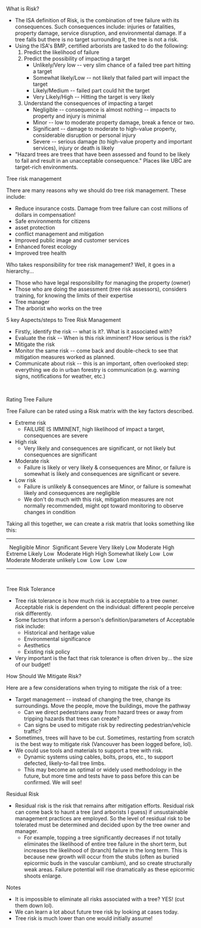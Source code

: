 What is Risk?

-   The ISA definition of Risk, is the combination of tree failure with
    its consequences. Such consequences include: injuries or fatalities,
    property damage, service disruption, and environmental damage. If a
    tree falls but there is no target surrounding it, the tree is not a
    risk.
-   Using the ISA's BMP, certified arborists are tasked to do the
    following:
    1.  Predict the likelihood of failure
    2.  Predict the possibility of impacting a target
        -   Unlikely/Very low -- very slim chance of a failed tree part
            hitting a target
        -   Somewhat likely/Low -- not likely that failed part will
            impact the target
        -   Likely/Medium -- failed part could hit the target
        -   Very Likely/High -- Hitting the target is very likely
    3.  Understand the consequences of impacting a target
        -   Negligible -- consequence is almost nothing -- impacts to
            property and injury is minimal
        -   Minor -- low to moderate property damage, break a fence or
            two.
        -   Significant -- damage to moderate to high-value property,
            considerable disruption or personal injury
        -   Severe -- serious damage (to high-value property and
            important services), injury or death is likely
-   "Hazard trees are trees that have been assessed and found to be
    likely to fail and result in an unacceptable consequence." Places
    like UBC are target-rich environments.

Tree risk management

There are many reasons why we should do tree risk management. These
include:

-   Reduce insurance costs. Damage from tree failure can cost millions
    of dollars in compensation!
-   Safe environments for citizens
-   asset protection
-   conflict management and mitigation
-   Improved public image and customer services
-   Enhanced forest ecology
-   Improved tree health

Who takes responsibility for tree risk management? Well, it goes in a
hierarchy...

-   Those who have legal responsibility for managing the property
    (owner)
-   Those who are doing the assessment (tree risk assessors), considers
    training, for knowing the limits of their expertise
-   Tree manager
-   The arborist who works on the tree

5 key Aspects/steps to Tree Risk Management

-   Firstly, identify the risk -- what is it?. What is it associated
    with?
-   Evaluate the risk -- When is this risk imminent? How serious is the
    risk?
-   Mitigate the risk
-   Monitor the same risk -- come back and double-check to see that
    mitigation measures worked as planned.
-   Communicate about risk -- this is an important, often overlooked
    step: everything we do in urban forestry is communication (e.g.
    warning signs, notifications for weather, etc.)

 

Rating Tree Failure

Tree Failure can be rated using a Risk matrix with the key factors
described.

-   Extreme risk
    -   FAILURE IS IMMINENT, high likelihood of impact a target,
        consequences are severe
-   High risk 
    -   Very likely and consequences are significant, or not likely but
        consequences are significant
-   Moderate risk
    -   Failure is likely or very likely & consequences are Minor, or
        failure is somewhat is likely and consequences are significant
        or severe.
-   Low risk
    -   Failure is unlikely & consequences are Minor, or failure is
        somewhat likely and consequences are negligible
    -   We don't do much with this risk, mitigation measures are not
        normally recommended, might opt toward monitoring to observe
        changes in condition

Taking all this together, we can create a risk matrix that looks
something like this:

  ----------------- ------------ ---------- ------------- ----------
                    Negligible   Minor      Significant   Severe
  Very likely       Low          Moderate   High          Extreme
  Likely            Low          Moderate   High          High
  Somewhat likely   Low          Low        Moderate      Moderate
  unlikely          Low          Low        Low           Low 
  ----------------- ------------ ---------- ------------- ----------

 

Tree Risk Tolerance

-   Tree risk tolerance is how much risk is acceptable to a tree owner.
    Acceptable risk is dependent on the individual: different people
    perceive risk differently.
-   Some factors that inform a person's definition/parameters of
    Acceptable risk include:
    -   Historical and heritage value
    -   Environmental significance
    -   Aesthetics
    -   Existing risk policy
-   Very important is the fact that risk tolerance is often driven by...
    the size of our budget!

How Should We Mitigate Risk?

Here are a few considerations when trying to mitigate the risk of a
tree:

-   Target management -- instead of changing the tree, change its
    surroundings. Move the people, move the buildings, move the pathway
    -   Can we direct pedestrians away from hazard trees or away from
        tripping hazards that trees can create?
    -   Can signs be used to mitigate risk by redirecting
        pedestrian/vehicle traffic?
-   Sometimes, trees will have to be cut. Sometimes, restarting from
    scratch is the best way to mitigate risk (Vancouver has been logged
    before, lol).
-   We could use tools and materials to support a tree with risk.
    -   Dynamic systems using cables, bolts, props, etc., to support
        defected, likely-to-fail tree limbs.
    -   This may become an optimal or widely used methodology in the
        future, but more time and tests have to pass before this can be
        confirmed. We will see!

Residual Risk 

-   Residual risk is the risk that remains after mitigation efforts.
    Residual risk can come back to haunt a tree (and arborists I guess)
    if unsustainable management practices are employed. So the level of
    residual risk to be tolerated must be determined and decided upon by
    the tree owner and manager.
    -   For example, topping a tree significantly decreases if not
        totally eliminates the likelihood of entire tree failure in the
        short term, but increases the likelihood of (branch) failure in
        the long term. This is because new growth will occur from the
        stubs (often as buried epicormic buds in the vascular cambium),
        and so create structurally weak areas. Failure potential will
        rise dramatically as these epicormic shoots enlarge.

Notes

-   It is impossible to eliminate all risks associated with a tree? YES!
    (cut them down lol).
-   We can learn a lot about future tree risk by looking at cases today.
-   Tree risk is much lower than one would initially assume!
